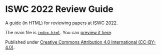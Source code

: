 # ISWC 2022 Review Guide

A guide (in HTML) for reviewing papers at ISWC 2022.

The main file is [`index.html`](https://github.com/aidhog/reviewguide/blob/main/index.html). You can [preview it here](https://htmlpreview.github.io/?https://raw.githubusercontent.com/aidhog/reviewguide/main/index.html).

Published under [Creative Commons Attribution 4.0 International (CC-BY-4.0)](https://creativecommons.org/licenses/by/4.0/).
